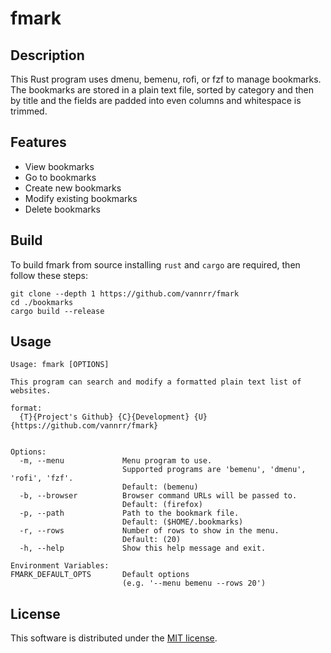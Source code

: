 # fmark

## Description

This Rust program uses dmenu, bemenu, rofi, or fzf to manage bookmarks.
The bookmarks are stored in a plain text file, sorted by category and then by title and
the fields are padded into even columns and whitespace is trimmed.

## Features

- View bookmarks
- Go to bookmarks
- Create new bookmarks
- Modify existing bookmarks
- Delete bookmarks

## Build

To build fmark from source installing `rust` and `cargo` are required, then follow these steps:

```shell
git clone --depth 1 https://github.com/vannrr/fmark
cd ./bookmarks
cargo build --release

```

## Usage

```
Usage: fmark [OPTIONS]

This program can search and modify a formatted plain text list of websites.

format:
  {T}{Project's Github} {C}{Development} {U}{https://github.com/vannrr/fmark}


Options:
  -m, --menu             Menu program to use.
                         Supported programs are 'bemenu', 'dmenu', 'rofi', 'fzf'.
                         Default: (bemenu)
  -b, --browser          Browser command URLs will be passed to.
                         Default: (firefox)
  -p, --path             Path to the bookmark file.
                         Default: ($HOME/.bookmarks)
  -r, --rows             Number of rows to show in the menu.
                         Default: (20)
  -h, --help             Show this help message and exit.

Environment Variables:
FMARK_DEFAULT_OPTS       Default options
                         (e.g. '--menu bemenu --rows 20')
```

## License

This software is distributed under the
[MIT license](https://opensource.org/licenses/MIT).
